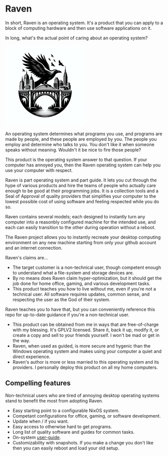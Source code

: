 # Raven

In short, Raven is an operating system. It's a product that you can apply to a
block of computing hardware and then use software applications on it.

In long, what's the actual point of caring about an operating system?

<img src="logo.png" width="256" height="256">

An operating system determines what programs you use, and programs are
made by people, and these people are employed by you. The people you employ and
determine who talks to you. You don't like it when someone speaks without
meaning. Wouldn't it be nice to fire those people?

This product is the operating system answer to that question. If your computer
has annoyed you, then the Raven operating system can help you use your computer
with respect.

Raven is part operating system and part guide. It lets you cut through the hype
of various products and hire the teams of people who actually care enough to be
good at their programming jobs. It is a collection tools and a Seal of Approval
of quality providers that simplifies your computer to the lowest possible cost
of using software and feeling respected while you do so.

Raven contains several models; each designed to instantly turn any computer
into a reasonbly configured machine for the intended use, and each can easily
transition to the other during operation without a reboot.

The Raven project allows you to instantly recreate your desktop computing
environment on any new machine starting from only your github account and an
internet connection.

Raven's claims are...
- The target customer is a non-technical user, though competent enough to understand
  what a file-system and storage devices are.
- By no means does Raven claim hyper-optimization, but it should get the job done
  for home office, gaming, and various development tasks.
- This product teaches you how to live without me, even if you're not a technical
  user. All software requires updates, common sense, and respecting the user as
  the God of their system.

Raven teaches you to have that, but you can conveniently reference this repo
for up-to-date guidance if you're a non-technical user.

- This product can be obtained from me in ways that are free-of-charge with my
  blessing. It's GPLV2 licensed. Share it, back it up, modify it, or create a copy
  and sell to your friends yourself. I won't be mad or get in the way. 
- Raven, when used as guided, is more secure and hygenic than the Windows operating
  system and makes using your computer a quiet and direct experience.
- Raven's author is more or less married to this operating system and its
  providers. I personally deploy this product on all my home computers.

## Compelling features
Non-technical users who are tired of annoying desktop operating systems stand
to benefit the most from adopting Raven.

- Easy starting point to a configurable NixOS system.
- Competant configurations for office, gaming, or software development.
- Update when / if you want.
- Easy access to otherwise hard to get programs.
- Long list of quality software and guides for common tasks.
- On-system [user-guide](./docs/user-guide.md).
- Customizability with snapshots. If you make a change you don't like then
  you can easily reboot and load your old setup.
